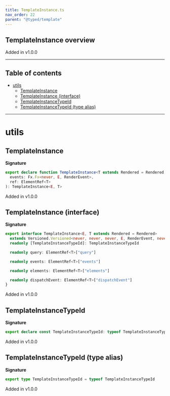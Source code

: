 ```yaml
---
title: TemplateInstance.ts
nav_order: 22
parent: "@typed/template"
---
```


## TemplateInstance overview

Added in v1.0.0

---

<h2 class="text-delta">Table of contents</h2>

- [utils](#utils)
  - [TemplateInstance](#templateinstance)
  - [TemplateInstance (interface)](#templateinstance-interface)
  - [TemplateInstanceTypeId](#templateinstancetypeid)
  - [TemplateInstanceTypeId (type alias)](#templateinstancetypeid-type-alias)

---

# utils

## TemplateInstance

**Signature**

```ts
export declare function TemplateInstance<T extends Rendered = Rendered, E = never>(
  events: Fx.Fx<never, E, RenderEvent>,
  ref: ElementRef<T>
): TemplateInstance<E, T>
```

Added in v1.0.0

## TemplateInstance (interface)

**Signature**

```ts
export interface TemplateInstance<E, T extends Rendered = Rendered>
  extends Versioned.Versioned<never, never, never, E, RenderEvent, never, E | NoSuchElementException, T> {
  readonly [TemplateInstanceTypeId]: TemplateInstanceTypeId

  readonly query: ElementRef<T>["query"]

  readonly events: ElementRef<T>["events"]

  readonly elements: ElementRef<T>["elements"]

  readonly dispatchEvent: ElementRef<T>["dispatchEvent"]
}
```

Added in v1.0.0

## TemplateInstanceTypeId

**Signature**

```ts
export declare const TemplateInstanceTypeId: typeof TemplateInstanceTypeId
```

Added in v1.0.0

## TemplateInstanceTypeId (type alias)

**Signature**

```ts
export type TemplateInstanceTypeId = typeof TemplateInstanceTypeId
```

Added in v1.0.0
